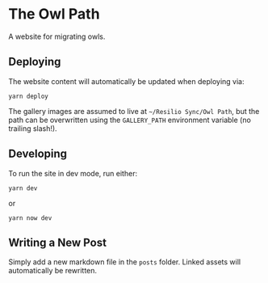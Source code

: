 # The Owl Path

A website for migrating owls.

## Deploying

The website content will automatically be updated when deploying via:

```
yarn deploy
```

The gallery images are assumed to live at `~/Resilio Sync/Owl Path`, but the path can be overwritten using the `GALLERY_PATH` environment variable (no trailing slash!).

## Developing

To run the site in dev mode, run either:

```
yarn dev
```

or

```
yarn now dev
```

## Writing a New Post

Simply add a new markdown file in the `posts` folder. Linked assets will automatically be rewritten.
